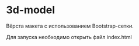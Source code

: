 # 3d-model
Вёрста макета с использованием Bootstrap-сетки.

Для запуска необходимо открыть файл index.html
